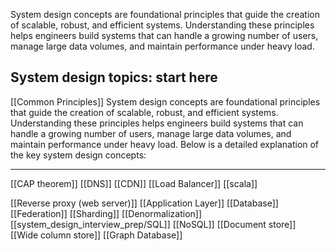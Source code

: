 System design concepts are foundational principles that guide the creation of scalable, robust, and efficient systems. Understanding these principles helps engineers build systems that can handle a growing number of users, manage large data volumes, and maintain performance under heavy load.
## System design topics: start here
[[Common Principles]]
System design concepts are foundational principles that guide the creation of scalable, robust, and efficient systems. Understanding these principles helps engineers build systems that can handle a growing number of users, manage large data volumes, and maintain performance under heavy load. Below is a detailed explanation of the key system design concepts:

---
[[CAP theorem]]
[[DNS]]
[[CDN]]
[[Load Balancer]]
[[scala]]

[[Reverse proxy (web server)]]
[[Application Layer]]
[[Database]]
[[Federation]]
[[Sharding]]
[[Denormalization]]
[[system_design_interview_prep/SQL]]
[[NoSQL]]
[[Document store]]
[[Wide column store]]
[[Graph Database]]